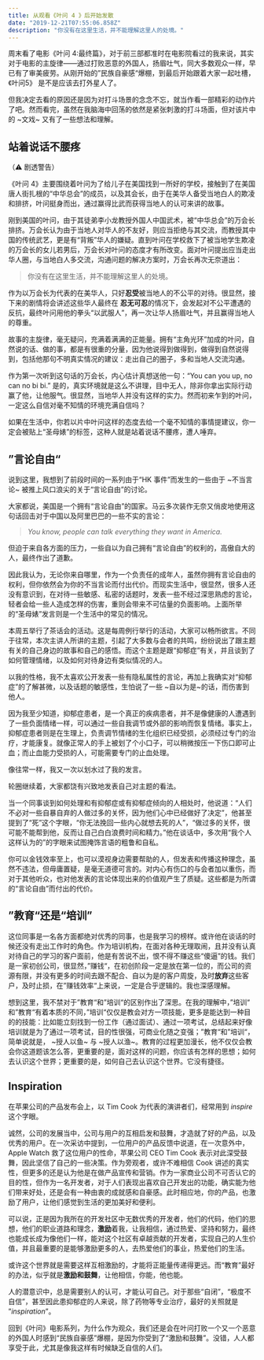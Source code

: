 ```yaml
---
title: 从观看《叶问 4 》后开始发散
date: "2019-12-21T07:55:06.858Z"
description: "你没有在这里生活，并不能理解这里人的处境。"
---
```


周末看了电影《叶问 4:最终篇》，对于前三部都准时在电影院看过的我来说，其实对于电影的主旋律——通过打败恶意的外国人，扬眉吐气，同大多数观众一样，早已有了审美疲劳。从刚开始的”民族自豪感“爆棚，到最后开始跟着大家一起吐槽，《叶问5》 是不是应该去打外星人了。

但我决定去看的原因还是因为对打斗场景的念念不忘，就当作看一部精彩的动作片了吧。然而看完，虽然在我脑海中回荡的依然是紧张刺激的打斗场面，但对该片中的 ~文戏~ 又有了一些想法和理解。

## 站着说话不腰疼

（⚠️ 剧透警告）

《叶问 4》主要围绕着叶问为了给儿子在美国找到一所好的学校，接触到了在美国唐人街扎根的“中华总会”的成员，以及其会长，由于在美华人备受当地白人的欺凌和排挤，叶问挺身而出，通过赢得比武而获得当地人的认可来讲的故事。

刚到美国的叶问，由于其徒弟李小龙教授外国人中国武术，被“中华总会”的万会长排挤。万会长认为由于当地人对华人的不友好，则应当拒绝与其交流，而教授其中国的传统武艺，更是有“背叛”华人的嫌疑。直到叶问在学校救下了被当地学生欺凌的万会长的女儿若男后，万会长对叶问的态度才有所改变。面对叶问提出应当走出华人圈，与当地白人多交流，沟通问题的解决方案时，万会长再次无奈道出：

> 你没有在这里生活，并不能理解这里人的处境。  

作为以万会长为代表的在美华人，只好**忍受**被当地人的不公平的对待。很显然，接下来的剧情将会讲述这些华人最终在 **忍无可忍**的情况下，会发起对不公平遭遇的反抗，最终叶问用他的拳头“以武服人”，再一次让华人扬眉吐气，并且赢得当地人的尊重。

故事的主旋律，毫无疑问，充满着满满的正能量。拥有“主角光环”加成的叶问，自然说的话、做的事，都是有很重的分量，因为他说得到做得到，做得到自然说得到，包括他那句不明真实情况的建议：走出自己的圈子，多和当地人交流沟通。

作为第一次听到这句话的万会长，内心估计真想送他一句：“You can you up, no can no bi bi.” 是的，真实环境就是这么不讲理，目中无人，除非你拿出实际行动赢了他，让他服气。很显然，当地华人并没有这样的实力。然而初来乍到的叶问，一定这么自信对毫不知情的环境充满自信吗？

如果在生活中，你若以片中叶问这样的态度去给一个毫不知情的事情提建议，你一定会被贴上“圣母婊”的标签，这种人就是站着说话不腰疼，遭人唾弃。

## ”言论自由“

说到这里，我想到了前段时间的一系列由于“HK 事件”而发生的一些由于 ~不当言论~ 被推上风口浪尖的关于“言论自由”的讨论。

大家都说，美国是一个拥有“言论自由”的国家。马云多次装作无奈又俏皮地使用这句话回击对于中国以及阿里巴巴的一些不实的言论：

> *You know, people can talk everything they want in America.*  

但迫于来自各方面的压力，一些自以为自己拥有“言论自由”的权利的，高傲自大的人，最终作出了道歉。

因此我认为，无论你来自哪里，作为一个负责任的成年人，虽然你拥有言论自由的权利，但你依然会为你的不当言论而付出代价。而现实生活中，很显然，很多人还没有意识到，在对待一些敏感、私密的话题时，发表一些不经过深思熟虑的言论，轻者会给一些人造成怎样的伤害，重则会带来不可估量的负面影响。上面所举的“圣母婊”发言则是一个生活中的常见的情况。

本周五举行了茶话会的活动。这是每周例行举行的活动，大家可以畅所欲言。不同于往常，本次主讲人所讲的主题，引起了大多数与会者的共鸣，纷纷说出了跟主题有关的自己身边的故事和自己的感悟。而这个主题是跟“抑郁症”有关，并且谈到了如何管理情绪，以及如何对待身边有类似情况的人。

以我的性格，我不太喜欢公开发表一些有隐私属性的言论，再加上我确实对“抑郁症”的了解甚微，以及话题的敏感性，生怕说了一些 ~自以为是~的话，而伤害到他人。

因为我至少知道，抑郁症患者，是一个真正的疾病患者，并不是像健康的人遭遇到了一些负面情绪一样，可以通过一些自我调节或外部的影响而恢复情绪。事实上，抑郁症患者则是在生理上，负责调节情绪的生化组织已经受损，必须经过专门的治疗，才能康复。就像正常人的手上被划了个小口子，可以稍微按压一下伤口即可止血；而止血能力受损的人，可能需要专门的止血处理。

像往常一样，我又一次以划水过了我的发言。

轮圈继续着，大家都饶有兴致地发表自己对主题的看法。

当一个同事谈到如何处理和有抑郁症或有抑郁症倾向的人相处时，他说道：“人们不必对一些自暴自弃的人做过多的关怀，因为他们心中已经做好了决定”，他甚至提到了“死”这个字眼，“你无法挽回一些内心就想去死的人”，“做过多的关怀，很可能不能帮到他，反而让自己白白浪费时间和精力。”他在谈话中，多次用“我个人这样认为的”的字眼来试图掩饰言语的粗鲁和自私。

你可以金钱效率至上，也可以漠视身边需要帮助的人，但发表和传播这种理念，虽然不违法，但毋庸置疑，是毫无道德可言的。对内心有伤口的与会者加以重伤，而对于其他听众，也对他发表的言论体现出来的价值观产生了质疑。这些都是为所谓的“言论自由”而付出的代价。

## ”教育“还是“培训”

这位同事是一名各方面都绝对优秀的同事，也是我学习的榜样。或许他在谈话的时候还没有走出工作时的角色。作为培训机构，在面对各种无理取闹，且并没有认真对待自己的学习的客户面前，他是有苦说不出，恨不得不赚这些“傻逼”的钱。我们是一家初创公司，很显然，”赚钱“，在初创阶段一定是放在第一位的，而公司的资源有限，并没有更多的时间去跟不配合、自以为是的客户周旋，及时**放弃**这些客户，及时止损，在”赚钱效率“上来说，一定是合乎逻辑的。我也深感理解。

想到这里，我不禁对于”教育“和”培训“的区别作出了深思。在我的理解中，”培训“ 和”教育“有着本质的不同，”培训“仅仅是教会对方一项技能，更多是能达到一种目的的技能：比如能立刻找到一份工作（通过面试）、通过一项考试，总结起来好像培训就是为了通过一项考试，目的性很强，可商业化随之变强；”教育“和”培训“，简单说就是， ~授人以鱼~ 与 ~授人以渔~。教育的过程更加漫长，他不仅仅会教会你这道题该怎么答，更重要的是，面对这样的问题，你应该有怎样的思想；如何去认识这个世界；更重要的是，如何自己去认识这个世界。它没有捷径。

## Inspiration

在苹果公司的产品发布会上，以 Tim Cook 为代表的演讲者们，经常用到 *inspire* 这个字眼。

诚然，公司的发展当中，公司与用户的互相启发和鼓舞，才造就了好的产品，以及优秀的用户。在一次采访中提到，一位用户的产品反馈中说道，在一次意外中，Apple Watch 救了这位用户的性命，苹果公司 CEO Tim Cook 表示对此深受鼓舞，因此坚信了自己的一些决策。作为旁观者，或许不难相信 Cook 讲述的真实性，但更多的还是认为他是在做产品宣传和营销。作为一家商业公司不可否认它的目的性，但作为一名开发者，对于人们表现出喜欢自己开发出的功能，确实能为他们带来好处，还是会有一种由衷的成就感和自豪感。此时相应地，你的产品，也激励了用户，让他们感觉到生活的更加美好和便利。

可以说，正是因为我所在的开发社区中无数优秀的开发者，他们的代码，他们的思想，他们的职业道路和理念，**激励**着我，让我相信，通过热爱、坚持和努力，最终也能成长成为像他们一样，能对这个社区有卓越贡献的开发者，实现自己的人生价值，并且最重要的是能够激励更多的人，去热爱他们的事业，热爱他们的生活。

或许这个世界就是需要这样互相激励的，才能将正能量传递得更远。而“教育”最好的办法，似乎就是**激励和鼓舞**，让他相信，你能，他也能。

人的潜意识中，总是需要别人的认可，才能认可自己。对于那些“自闭”，“极度不自信”，甚至因此患抑郁症的人来说，除了药物等专业治疗，最好的关照就是 ”*inspiration*”。

回到《叶问》电影系列，为什么作为观众，我们还是会在叶问打败一个又一个恶意的外国人时感到“民族自豪感”爆棚，是因为你受到了“激励和鼓舞”。没错，人人都享受于此，尤其是像我这样有时候缺乏自信的人们。


